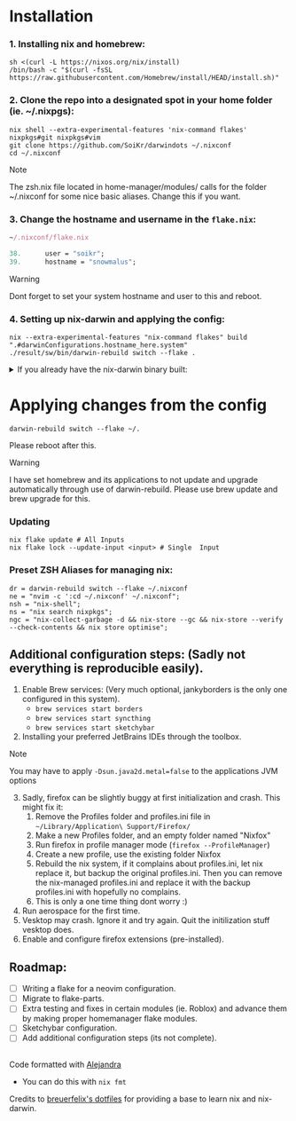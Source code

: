 # Installation

### 1. Installing nix and homebrew:
```shell
sh <(curl -L https://nixos.org/nix/install)
/bin/bash -c "$(curl -fsSL https://raw.githubusercontent.com/Homebrew/install/HEAD/install.sh)"
```

### 2. Clone the repo into a designated spot in your home folder (ie. ~/.nixpgs):

```shell
nix shell --extra-experimental-features 'nix-command flakes' nixpkgs#git nixpkgs#vim
git clone https://github.com/SoiKr/darwindots ~/.nixconf
cd ~/.nixconf
```

> [!NOTE]  
> The zsh.nix file located in home-manager/modules/ calls for the folder ~/.nixconf for some nice basic aliases. Change this if you want.

### 3. Change the hostname and username in the `flake.nix`:

```nix
~/.nixconf/flake.nix

38.      user = "soikr";
39.      hostname = "snowmalus";
```
> [!WARNING]  
> Dont forget to set your system hostname and user to this and reboot.

### 4. Setting up nix-darwin and applying the config:

```shell
nix --extra-experimental-features "nix-command flakes" build ".#darwinConfigurations.hostname_here.system"
./result/sw/bin/darwin-rebuild switch --flake .
```

<details>
<summary>If you already have the nix-darwin binary built:</summary>
<p></p>

```shell
nix run --extra-experimental-features 'nix-command flakes' nix-darwin -- switch --flake ".#darwinConfigurations.hostname_here.system"
darwin-rebuild switch --flake .
```

</details>

# Applying changes from the config
```shell
darwin-rebuild switch --flake ~/.
```

Please reboot after this.

> [!WARNING]  
> I have set homebrew and its applications to not update and upgrade automatically through use of darwin-rebuild. Please use brew update and brew upgrade for this.

### Updating
```shell
nix flake update # All Inputs
nix flake lock --update-input <input> # Single  Input
```

### Preset ZSH Aliases for managing nix:
```
dr = darwin-rebuild switch --flake ~/.nixconf
ne = "nvim -c ':cd ~/.nixconf' ~/.nixconf";
nsh = "nix-shell";
ns = "nix search nixpkgs";
ngc = "nix-collect-garbage -d && nix-store --gc && nix-store --verify --check-contents && nix store optimise";
```

## Additional configuration steps: (Sadly not everything is reproducible easily).
1. Enable Brew services: (Very much optional, jankyborders is the only one configured in this system).
   - `brew services start borders`
   - `brew services start syncthing`
   - `brew services start sketchybar`
2. Installing your preferred JetBrains IDEs through the toolbox.
> [!NOTE]  
> You may have to apply `-Dsun.java2d.metal=false` to the applications JVM options
3. Sadly, firefox can be slightly buggy at first initialization and crash. This might fix it:
    1. Remove the Profiles folder and profiles.ini file in `~/Library/Application\ Support/Firefox/`
    2. Make a new Profiles folder, and an empty folder named "Nixfox"
    3. Run firefox in profile manager mode (`firefox --ProfileManager`)
    4. Create a new profile, use the existing folder Nixfox
    5. Rebuild the nix system, if it complains about profiles.ini, let nix replace it, but backup the original profiles.ini. Then you can remove the nix-managed profiles.ini and replace it with the backup profiles.ini with hopefully no complains.
    6. This is only a one time thing dont worry :)
4. Run aerospace for the first time.
5. Vesktop may crash. Ignore it and try again. Quit the initilization stuff vesktop does.
6. Enable and configure firefox extensions (pre-installed).

## Roadmap:
- [ ] Writing a flake for a neovim configuration.
- [ ] Migrate to flake-parts.
- [ ] Extra testing and fixes in certain modules (ie. Roblox) and advance them by making proper homemanager flake modules.
- [ ] Sketchybar configuration.
- [ ] Add additional configuration steps (its not complete).

##
Code formatted with [Alejandra](https://github.com/kamadorueda/alejandra)
  - You can do this with `nix fmt`

Credits to [breuerfelix's dotfiles](https://github.com/breuerfelix/dotfiles) for providing a base to learn nix and nix-darwin.

